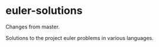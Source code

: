 euler-solutions
===============
Changes from master.

Solutions to the project euler problems in various languages.
